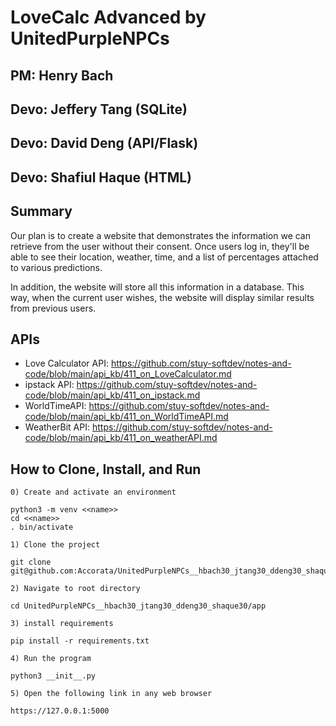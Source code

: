 # LoveCalc Advanced by UnitedPurpleNPCs
## PM: Henry Bach
## Devo: Jeffery Tang (SQLite)
## Devo: David Deng (API/Flask)
## Devo: Shafiul Haque (HTML)

## Summary

Our plan is to create a website that demonstrates the information we can retrieve from the user without their consent. Once users log in, they'll be able to see their location, weather, time, and a list of percentages attached to various predictions.

In addition, the website will store all this information in a database. This way, when the current user wishes, the website will display similar results from previous users. 

## APIs
- Love Calculator API: https://github.com/stuy-softdev/notes-and-code/blob/main/api_kb/411_on_LoveCalculator.md
- ipstack API: https://github.com/stuy-softdev/notes-and-code/blob/main/api_kb/411_on_ipstack.md
- WorldTimeAPI: https://github.com/stuy-softdev/notes-and-code/blob/main/api_kb/411_on_WorldTimeAPI.md
- WeatherBit API: https://github.com/stuy-softdev/notes-and-code/blob/main/api_kb/411_on_weatherAPI.md

## How to Clone, Install, and Run

`0) Create and activate an environment`
```
python3 -m venv <<name>>
cd <<name>>
. bin/activate
```
`1) Clone the project `
```
git clone git@github.com:Accorata/UnitedPurpleNPCs__hbach30_jtang30_ddeng30_shaque30.git
```

`2) Navigate to root directory`

``` 
cd UnitedPurpleNPCs__hbach30_jtang30_ddeng30_shaque30/app
```
`3) install requirements`
```
pip install -r requirements.txt
```
`4) Run the program`

``` 
python3 __init__.py
```

`5) Open the following link in any web browser`
```
https://127.0.0.1:5000
